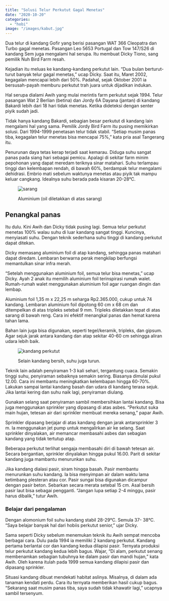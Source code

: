 ```yaml
---
title: "Solusi Telur Perkutut Gagal Menetas"
date: "2020-10-20"
categories: 
  - "hobi"
image: "/images/kabut.jpg"
---
```


Dua telur di kandang Gofir yang berisi pasangan WAT 366 Cleopatra dan Turbo gagal menetas. Pasangan Leo 5653 Portugal dan Tow 147/S26 di kandang Sem juga mengalami hal serupa. Itu membuat Dicky Tiono, sang pemilik Nuh Bird Farm resah.

Kejadian itu meluas ke kandang-kandang perkutut lain. “Dua bulan berturut-turut banyak telur gagal menetas,” ucap Dicky. Saat itu, Maret 2002, kegagalan mencapai lebih dari 50%. Padahal, sejak Oktober 2001 ia bersusah-payah memburu perkutut trah juara untuk dijadikan indukan.

Hal serupa dialami Awih yang mulai merintis farm perkutut sejak 1994. Telur pasangan Wat 2 Berlian (betina) dan Jordy 6A Dayana (jantan) di kandang Bakardi lebih dari 18 hari tidak menetas. Ketika dideteksi dengan senter piyik sudah jadi.

Tidak hanya kandang Bakardi, sebagian besar perkutut di kandang lain mengalami hal yang sama. Pemilik Jordy Bird Farm itu pusing memikirkan solusi. Dari 1994-1999 penetasan telur tidak stabil. “Setiap musim panas tiba, kegagalan telur menetas bisa mencapai 75%,” kata pria asal Tangerang itu.

Penurunan daya tetas kerap terjadi saat kemarau. Diduga suhu sangat panas pada siang hari sebagai pemicu. Apalagi di sekitar farm minim pepohonan yang dapat meredam teriknya sinar matahari. Suhu terlampau tinggi dan kelembapan rendah, di bawah 60%, berdampak telur mengalami dehidrasi. Embrio mati sebelum waktunya menetas atau piyik tak mampu keluar cangkang. Idealnya suhu berada pada kisaran 20-28°C.

<figure>

![sarang](/images/foil.jpg)

<figcaption>

Aluminium (oil diletakkan di atas sarang)

</figcaption>

</figure>

## Penangkal panas

Itu dulu. Kini Awih dan Dicky tidak pusing lagi. Semua telur perkutut menetas 100% walau suhu di luar kandang sangat tinggi. Kuncinya, menyiasati suhu. Dengan teknik sederhana suhu tinggi di kandang perkutut dapat ditekan.

Dicky memasang aluminium foil di atap kandang, sehingga panas matahari dapat diredam. Lembaran berwarna perak mengkilap berfungsi memantulkan sinar infra merah.

“Setelah menggunakan aluminium foil, semua telur bisa menetas,” ucap Dicky. Ayah 2 anak itu memilih aluminium foil terinspirasi rumah walet. Rumah-rumah walet menggunakan aluminium foil agar ruangan dingin dan lembap.

Aluminium foil 1,35 m x 22,25 m seharga Rp2.365.000, cukup untuk 74 kandang. Lembaran aluminium foil dipotong 60 cm x 68 cm dan ditempelkan di atas tripleks setebal 9 mm. Tripleks diletakkan tepat di atas sarang di bawah reng. Cara ini efektif menangkal panas dan hemat karena tahan lama.

Bahan lain juga bisa digunakan, seperti tegel/keramik, tripleks, dan gipsum. Agar sejuk jarak antara kandang dan atap sekitar 40-60 cm sehingga aliran udara lebih baik.

<figure>

![kandang perkutut](/images/perkutut.jpg)

<figcaption>

Selain kandang bersih, suhu juga turun.

</figcaption>

</figure>

Teknik lain adalah penyiraman 1-3 kali sehari, tergantung cuaca. Semakin tinggi suhu, penyiraman sebaiknya semakin sering. Biasanya dimulai pukul 12.00. Cara ini membantu meningkatkan kelembapan hingga 60-70%. Lakukan sampai lantai kandang basah dan udara di kandang terasa sejuk. Jika lantai kering dan suhu naik lagi, penyiraman diulang.

Gunakan selang saat penyiraman sambil membersihkan lantai kandang. Bisa juga menggunakan sprinkler yang dipasang di atas asbes. “Perkutut suka main hujan, tetesan air dari sprinkler membuat mereka senang,” papar Awih.

Sprinkler dipasang berjajar di atas kandang dengan jarak antarsprinkler 3 m. Ia menggunakan jet pump untuk mengalirkan air ke selang. Saat sprinkler dinyalakan, air memancar membasahi asbes dan sebagian kandang yang tidak tertutup atap.

Beberapa perkutut terlihat sengaja membasahi diri di bawah tetesan air. Secara bergantian, sprinkler dinyalakan hingga pukul 16.00. Parit di sekitar kandang juga mambantu menurunkan suhu.

Jika kandang dialasi pasir, siram hingga basah. Pasir membantu menurunkan suhu kandang. Ia bisa menyimpan air dalam waktu lama ketimbang plesteran atau cor. Pasir sungai bisa digunakan dicampur dengan pasir beton. Sebarkan secara merata setebal 15 cm. Asal bersih pasir laut bisa sebagai pengganti. “Jangan lupa setiap 2-4 minggu, pasir harus dibalik,” tutur Awih.

### Belajar dari pengalaman

Dengan alomonium foil suhu kandang stabil 28-29°C. Semula 37- 38°C. “Saya belajar banyak hal dari hobiis perkutut senior,” ujar Dicky.

Sama seperti Dicky sebelum menemukan teknik itu Awih sempat mencoba berbagai cara. Dulu pada 1994 ia memiliki 2 kandang perkutut. Kandang pertama berlantai cor dan kandang kedua dilapisi pasir. Ternyata produksi telur perkutut kandang kedua lebih bagus. Wajar, “Di alam, perkutut senang membenamkan sebagian tubuhnya ke dalam pasir dan mandi hujan,” kata Awih. Oleh karena itulah pada 1999 semua kandang dilapisi pasir dan dipasang sprinkler.

Situasi kandang dibuat mendekati habitat aslinya. Misalnya, di dalam ada tanaman kendati perdu. Cara itu ternyata memberikan hasil cukup bagus. “Sekarang saat musim panas tiba, saya sudah tidak khawatir lagi,” ucapnya sambil tersenyum.
